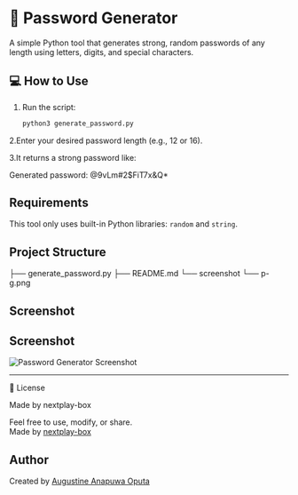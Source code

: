 # 🔐 Password Generator

A simple Python tool that generates strong, random passwords of any length using letters, digits, and special characters.

## 💻 How to Use

1. Run the script:
   ```bash
   python3 generate_password.py
2.Enter your desired password length (e.g., 12 or 16).

3.It returns a strong password like:

Generated password: @9vLm#2$FiT7x&Q*


## Requirements

This tool only uses built-in Python libraries: `random` and `string`.

## Project Structure
              

├── generate_password.py
├── README.md
└── screenshot
    └── p-g.png



## Screenshot

## Screenshot

![Password Generator Screenshot](screenshot/p-g.png)


---

🤝 License

Made by nextplay-box

Feel free to use, modify, or share.  
Made by [nextplay-box](https://github.com/nextplay-box)

## Author

Created by [Augustine Anapuwa Oputa](https://github.com/nextplay-box)


